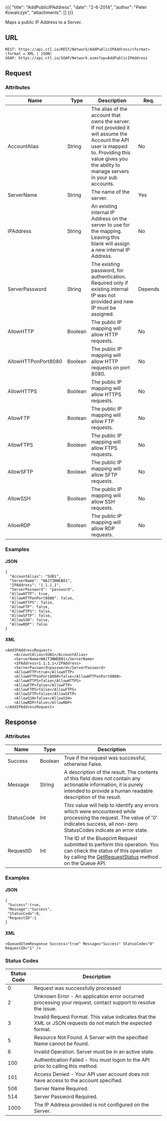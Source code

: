 {{{
  "title": "AddPublicIPAddress",
  "date": "2-6-2014",
  "author": "Peter Kowalczyk",
  "attachments": []
}}}

Maps a public IP Address to a Server.

## URL

    REST: https://api.ctl.io/REST/Network/AddPublicIPAddress/<format> (format = XML | JSON)
    SOAP: https://api.ctl.io/SOAP/Network.asmx?op=AddPublicIPAddress

## Request

### Attributes

| Name | Type | Description | Req. |
| --- | --- | --- | --- |
| AccountAlias | String | The alias of the account that owns the server. If not provided it will assume the Account the API user is mapped to. Providing this value gives you the ability to manage servers in your sub accounts. | No |
| ServerName | String | The name of the server.   | Yes |
| IPAddress | String | An existing internal IP Address on the server to use for the mapping. Leaving this blank will assign a new internal IP Address. | No |
| ServerPassword | String | The existing password, for authentication. Required only if existing internal IP was not provided and new IP must be assigned. | Depends |
| AllowHTTP | Boolean | The public IP mapping will allow HTTP requests. | No |
| AllowHTTPonPort8080 | Boolean | The public IP mapping will allow HTTP requests on port 8080. | No |
| AllowHTTPS | Boolean | The public IP mapping will allow HTTPS requests. | No |
| AllowFTP | Boolean | The public IP mapping will allow FTP requests. | No |
| AllowFTPS | Boolean | The public IP mapping will allow FTPS requests. | No |
| AllowSFTP | Boolean | The public IP mapping will allow SFTP requests. | No |
| AllowSSH | Boolean | The public IP mapping will allow SSH requests. | No |
| AllowRDP | Boolean | The public IP mapping will allow RDP requests. | No |

### Examples

#### JSON

    {
      "AccountAlias": "SUB1",
      "ServerName": "WA1T3NWEB01",
      "IPAddress": "1.1.1.1",
      "ServerPassword": "password",
      "AllowHTTP": true,
      "AllowHTTPonPort8080": false,
      "AllowHTTPS": false,
      "AllowFTP": false,
      "AllowFTPS": false,
      "AllowSFTP": false,
      "AllowSSH": false,
      "AllowRDP": false
    }

#### XML

    <AddIPAddressRequest>
        <AccountAlias>SUB1</AccountAlias>
        <ServerName>WA1T3NWEB01</ServerName>
        <IPAddress>1.1.1.1</IPAddress>
        <ServerPassword>password</ServerPassword>
        <AllowHTTP>true</AllowHTTP>
        <AllowHTTPonPort8080>false</AllowHTTPonPort8080>
        <AllowHTTPS>false</AllowHTTPS>
        <AllowFTP>false</AllowFTP>
        <AllowFTPS>false</AllowFTPS>
        <AllowSFTP>false</AllowSFTP>
        <AllowSSH>false</AllowSSH>
        <AllowRDP>false</AllowRDP>
    </AddIPAddressRequest>

## Response

### Attributes

| Name | Type | Description |
| --- | --- | --- |
| Success | Boolean | True if the request was successful, otherwise False. |
| Message | String | A description of the result. The contents of this field does not contain any actionable information, it is purely intended to provide a human readable description of the result. |
| StatusCode | Int | This value will help to identify any errors which were encountered while processing the request. The value of '0' indicates success, all non-zero StatusCodes indicate an error state. |
| RequestID | Int | The ID of the Blueprint Request submitted to perform this operation. You can check the status of this operation by calling the [GetRequestStatus](../Queue/get-request-status.md) method on the Queue API. |

### Examples

#### JSON

    {
     "Success":true,
     "Message":"Success",
     "StatusCode":0,
     "RequestID":1
    }

#### XML

    <QueuedItemResponse Success="true" Message="Success" StatusCode="0" RequestID="1" />

### Status Codes

| Status Code | Description |
| --- | --- |
| 0 | Request was successfully processed |
| 2 | Unknown Error - An application error occurred processing your request, contact support to resolve the issue. |
| 3 | Invalid Request Format. This value indicates that the XML or JSON requests do not match the expected format. |
| 5 | Resource Not Found.  A Server with the specified Name cannot be found.  |
| 6 | Invalid Operation.  Server must be in an active state. |
| 100 | Authentication Failed - You must logon to the API prior to calling this method. |
| 101 | Access Denied - Your API user account does not have access to the account specified. |
| 506 | Server Name Required. |
| 514 | Server Password Required. |
| 1000 | The IP Address provided is not configured on the Server. |
